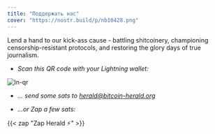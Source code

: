 ```yaml
---
title: "Поддержать нас"
cover: "https://nostr.build/p/nb10428.png"
---
```


Lend a hand to our kick-ass cause - battling shitcoinery, championing censorship-resistant protocols, and restoring the glory days of true journalism.

* _Scan this QR code with your Lightning wallet:_

![ln-qr](https://nostr.build/p/nb10429.png)

* _... send some sats to [herald@bitcoin-herald.org](lightning:herald@bitcoin-herald.org)_

* _...or Zap a few sats:_

{{< zap "Zap Herald ⚡️" >}}

